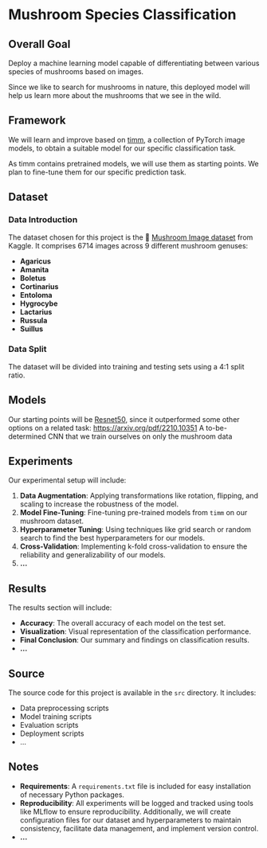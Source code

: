 # Mushroom Species Classification

## Overall Goal
Deploy a machine learning model capable of differentiating between various species of mushrooms based on images.

Since we like to search for mushrooms in nature, this deployed model will help us learn more about the mushrooms that we see in the wild.

## Framework
We will learn and improve based on [timm](https://huggingface.co/docs/timm/index), a collection of PyTorch image models, to obtain a suitable model for our specific classification task.

As timm contains pretrained models, we will use them as starting points. We plan to fine-tune them for our specific prediction task.

## Dataset
### Data Introduction
The dataset chosen for this project is the :mushroom: [Mushroom Image dataset](https://www.kaggle.com/datasets/maysee/mushrooms-classification-common-genuss-images) from Kaggle. It comprises 6714 images across 9 different mushroom genuses:
- **Agaricus**
- **Amanita**
- **Boletus**
- **Cortinarius**
- **Entoloma**
- **Hygrocybe**
- **Lactarius**
- **Russula**
- **Suillus**

### Data Split
The dataset will be divided into training and testing sets using a 4:1 split ratio.

## Models
Our starting points will be
[Resnet50](https://huggingface.co/timm/resnet50.a1_in1k), since it outperformed some other options on a related task: https://arxiv.org/pdf/2210.10351 
A to-be-determined CNN that we train ourselves on only the mushroom data

## Experiments
Our experimental setup will include:
1. **Data Augmentation**: Applying transformations like rotation, flipping, and scaling to increase the robustness of the model.
2. **Model Fine-Tuning**: Fine-tuning pre-trained models from `timm` on our mushroom dataset.
3. **Hyperparameter Tuning**: Using techniques like grid search or random search to find the best hyperparameters for our models.
4. **Cross-Validation**: Implementing k-fold cross-validation to ensure the reliability and generalizability of our models.
5. **...**

## Results
The results section will include:
- **Accuracy**: The overall accuracy of each model on the test set.
- **Visualization**: Visual representation of the classification performance.
- **Final Conclusion**: Our summary and findings on classification results.
- **...**

## Source
The source code for this project is available in the `src` directory. It includes:
- Data preprocessing scripts
- Model training scripts
- Evaluation scripts
- Deployment scripts
- ...

## Notes
- **Requirements**: A `requirements.txt` file is included for easy installation of necessary Python packages.
- **Reproducibility**: All experiments will be logged and tracked using tools like MLflow to ensure reproducibility. Additionally, we will create configuration files for our dataset and hyperparameters to maintain consistency, facilitate data management, and implement version control.
- **...**
